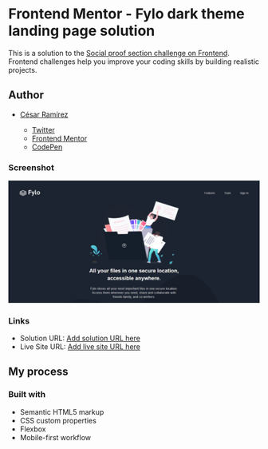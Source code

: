 # Frontend Mentor - Fylo dark theme landing page solution

This is a solution to the [Social proof section challenge on Frontend](https://www.frontendmentor.io/challenges/social-proof-section-6e0qTv_bA). Frontend challenges help you improve your coding skills by building realistic projects.

## Author

  - [César Ramírez](https://twitter.com/ramez_cesar)

    - [Twitter](https://twitter.com/ramez_cesar)
    - [Frontend Mentor](https://www.frontendmentor.io/profile/ramez-cesar)
    - [CodePen](https://codepen.io/ramez-cesar)

### Screenshot

![](./assets/images/Captura.JPG)

### Links

- Solution URL: [Add solution URL here](https://github.com/ramez-cesar/dark-theme-landing-page)
- Live Site URL: [Add live site URL here](https://ramez-cesar.github.io/dark-theme-landing-page/)

## My process

### Built with

- Semantic HTML5 markup
- CSS custom properties
- Flexbox
- Mobile-first workflow